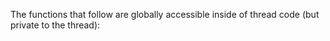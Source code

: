 The functions that follow are globally accessible inside of thread code (but private to the thread):